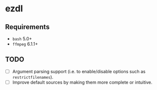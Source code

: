 # ezdl

## Requirements

- `bash` 5.0+
- `ffmpeg` 6.1.1+

## TODO

- [ ] Argument parsing support (i.e. to enable/disable options such as `restrictfilenames`).
- [ ] Improve default sources by making them more complete or intuitive.
